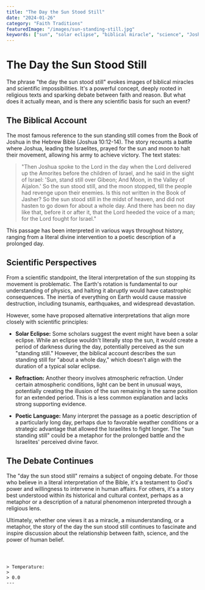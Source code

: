 ```yaml
---
title: "The Day the Sun Stood Still"
date: "2024-01-26"
category: "Faith Traditions"
featuredImage: "/images/sun-standing-still.jpg"
keywords: ["sun", "solar eclipse", "biblical miracle", "science", "Joshua"]
---
```


# The Day the Sun Stood Still

The phrase "the day the sun stood still" evokes images of biblical miracles and scientific impossibilities. It's a powerful concept, deeply rooted in religious texts and sparking debate between faith and reason. But what does it actually mean, and is there any scientific basis for such an event?

## The Biblical Account

The most famous reference to the sun standing still comes from the Book of Joshua in the Hebrew Bible (Joshua 10:12-14). The story recounts a battle where Joshua, leading the Israelites, prayed for the sun and moon to halt their movement, allowing his army to achieve victory. The text states:

> "Then Joshua spoke to the Lord in the day when the Lord delivered up the Amorites before the children of Israel, and he said in the sight of Israel: 'Sun, stand still over Gibeon; And Moon, in the Valley of Aijalon.' So the sun stood still, and the moon stopped, till the people had revenge upon their enemies. Is this not written in the Book of Jasher? So the sun stood still in the midst of heaven, and did not hasten to go down for about a whole day. And there has been no day like that, before it or after it, that the Lord heeded the voice of a man; for the Lord fought for Israel."

This passage has been interpreted in various ways throughout history, ranging from a literal divine intervention to a poetic description of a prolonged day.

## Scientific Perspectives

From a scientific standpoint, the literal interpretation of the sun stopping its movement is problematic. The Earth's rotation is fundamental to our understanding of physics, and halting it abruptly would have catastrophic consequences. The inertia of everything on Earth would cause massive destruction, including tsunamis, earthquakes, and widespread devastation.

However, some have proposed alternative interpretations that align more closely with scientific principles:

- **Solar Eclipse:** Some scholars suggest the event might have been a solar eclipse. While an eclipse wouldn't literally stop the sun, it would create a period of darkness during the day, potentially perceived as the sun "standing still." However, the biblical account describes the sun standing still for "about a whole day," which doesn't align with the duration of a typical solar eclipse.

- **Refraction:** Another theory involves atmospheric refraction. Under certain atmospheric conditions, light can be bent in unusual ways, potentially creating the illusion of the sun remaining in the same position for an extended period. This is a less common explanation and lacks strong supporting evidence.

- **Poetic Language:** Many interpret the passage as a poetic description of a particularly long day, perhaps due to favorable weather conditions or a strategic advantage that allowed the Israelites to fight longer. The "sun standing still" could be a metaphor for the prolonged battle and the Israelites' perceived divine favor.

## The Debate Continues

The "day the sun stood still" remains a subject of ongoing debate. For those who believe in a literal interpretation of the Bible, it's a testament to God's power and willingness to intervene in human affairs. For others, it's a story best understood within its historical and cultural context, perhaps as a metaphor or a description of a natural phenomenon interpreted through a religious lens.

Ultimately, whether one views it as a miracle, a misunderstanding, or a metaphor, the story of the day the sun stood still continues to fascinate and inspire discussion about the relationship between faith, science, and the power of human belief.

```



> Temperature:
>
> 0.0
---

```
